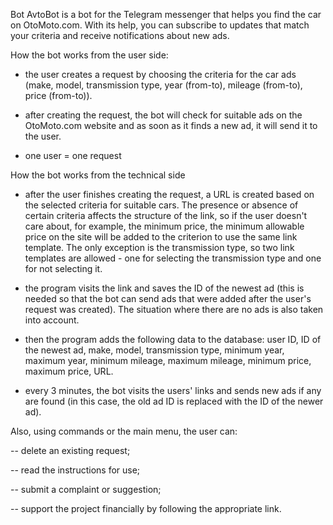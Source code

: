 Bot AvtoBot is a bot for the Telegram messenger that helps you find the car on OtoMoto.com. 
With its help, you can subscribe to updates that match your criteria and receive notifications about new ads.


How the bot works from the user side:

  - the user creates a request by choosing the criteria for the car ads (make, model, transmission type, year (from-to), mileage (from-to), price (from-to)).

  - after creating the request, the bot will check for suitable ads on the OtoMoto.com website and as soon as it finds a new ad, it will send it to the user.

  - one user = one request


How the bot works from the technical side

  - after the user finishes creating the request, a URL is created based on the selected criteria for suitable cars. The presence or absence of certain criteria affects the structure of the link, so if the user doesn't care about, for example, the minimum price, the minimum allowable price on the site will be added to the criterion to use the same link template. The only exception is the transmission type, so two link templates are allowed - one for selecting the transmission type and one for not selecting it.

  - the program visits the link and saves the ID of the newest ad (this is needed so that the bot can send ads that were added after the user's request was created). The situation where there are no ads is also taken into account.

  - then the program adds the following data to the database: user ID, ID of the newest ad, make, model, transmission type, minimum year, maximum year, minimum mileage, maximum mileage, minimum price, maximum price, URL.

  - every 3 minutes, the bot visits the users' links and sends new ads if any are found (in this case, the old ad ID is replaced with the ID of the newer ad).


Also, using commands or the main menu, the user can:

-- delete an existing request;

-- read the instructions for use;

-- submit a complaint or suggestion;

-- support the project financially by following the appropriate link.
